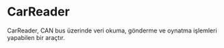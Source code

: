 # CarReader
CarReader, CAN bus üzerinde veri okuma, gönderme ve oynatma işlemleri yapabilen bir araçtır. 
